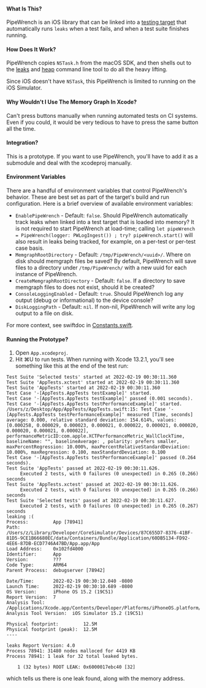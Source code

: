 #### What Is This?
PipeWrench is an iOS library that can be linked into a [testing target](https://developer.apple.com/library/archive/documentation/DeveloperTools/Conceptual/testing_with_xcode/chapters/01-introduction.html#//apple_ref/doc/uid/TP40014132) that automatically runs `leaks` when a test fails, and when a test suite finishes running.

#### How Does It Work?
PipeWrench copies `NSTask.h` from the macOS SDK, and then shells out to the [leaks](x-man-page://leaks) and [heap](x-man-page://heap) command line tool to do all the heavy lifting.

Since iOS doesn't have `NSTask`, this PipeWrench is limited to running on the iOS Simulator.

#### Why Wouldn't I Use The Memory Graph In Xcode?
Can't press buttons manually when running automated tests on CI systems. Even if you could, it would be very tedious to have to press the same button all the time.

#### Integration?
This is a prototype. If you want to use PipeWrench, you'll have to add it as a submodule and deal with the xcodeproj manually.

#### Environment Variables
There are a handful of environment variables that control PipeWrench's behavior. These are best set as part of the target's build and run configuration. Here is a brief overview of available environment variables:

- `EnablePipeWrench` - Default: `false`. Should PipeWrench automatically track leaks when linked into a test target that is loaded into memory? It is not required to start PipeWrench at load-time; calling `let pipeWrench = PipeWrench(logger: PWLogIngest()) ; try? pipeWrench.start()` will also result in leaks being tracked, for example, on a per-test or per-test case basis.
- `MemgraphRootDirectory` - Default: `/tmp/PipeWrench/<uuid>/`. Where on disk should memgraph files be saved? By default, PipeWrench will save files to a directory under `/tmp/PipeWrench/` with a new uuid for each instance of PipeWrench.
- `CreateMemgraphRootDirectory` - Default: `false`. If a directory to save memgraph files to does not exist, should it be created?
- `ConsoleLoggingEnabled` - Default: `true`. Should PipeWrench log any output (debug or informational) to the device console?
- `DiskLoggingPath` - Default: `nil`. If non-nil, PipeWrench will write any log output to a file on disk.

For more context, see swiftdoc in [Constants.swift](https://github.com/zadr/PipeWrench/blob/main/PipeWrench/PipeWrench/Constants.swift).

#### Running the Prototype?
1. Open `App.xcodeproj`.
2. Hit ⌘U to run tests. When running with Xcode 13.2.1, you'll see something like this at the end of the test run:

```
Test Suite 'Selected tests' started at 2022-02-19 00:30:11.360
Test Suite 'AppTests.xctest' started at 2022-02-19 00:30:11.360
Test Suite 'AppTests' started at 2022-02-19 00:30:11.360
Test Case '-[AppTests.AppTests testExample]' started.
Test Case '-[AppTests.AppTests testExample]' passed (0.001 seconds).
Test Case '-[AppTests.AppTests testPerformanceExample]' started.
/Users/z/Desktop/App/AppTests/AppTests.swift:15: Test Case '-[AppTests.AppTests testPerformanceExample]' measured [Time, seconds] average: 0.000, relative standard deviation: 154.614%, values: [0.000258, 0.000029, 0.000023, 0.000021, 0.000022, 0.000021, 0.000020, 0.000020, 0.000021, 0.000022], performanceMetricID:com.apple.XCTPerformanceMetric_WallClockTime, baselineName: "", baselineAverage: , polarity: prefers smaller, maxPercentRegression: 10.000%, maxPercentRelativeStandardDeviation: 10.000%, maxRegression: 0.100, maxStandardDeviation: 0.100
Test Case '-[AppTests.AppTests testPerformanceExample]' passed (0.264 seconds).
Test Suite 'AppTests' passed at 2022-02-19 00:30:11.626.
	 Executed 2 tests, with 0 failures (0 unexpected) in 0.265 (0.266) seconds
Test Suite 'AppTests.xctest' passed at 2022-02-19 00:30:11.626.
	 Executed 2 tests, with 0 failures (0 unexpected) in 0.265 (0.266) seconds
Test Suite 'Selected tests' passed at 2022-02-19 00:30:11.627.
	 Executed 2 tests, with 0 failures (0 unexpected) in 0.265 (0.267) seconds
leaking :(
Process:         App [78941]
Path:            /Users/z/Library/Developer/CoreSimulator/Devices/87C655D7-8376-41BF-81D5-9CE1B66680EC/data/Containers/Bundle/Application/60DB5134-FD92-4EE6-87DB-ECD7746A47BD/App.app/App
Load Address:    0x102fd4000
Identifier:      App
Version:         ???
Code Type:       ARM64
Parent Process:  debugserver [78942]

Date/Time:       2022-02-19 00:30:12.040 -0800
Launch Time:     2022-02-19 00:30:10.689 -0800
OS Version:      iPhone OS 15.2 (19C51)
Report Version:  7
Analysis Tool:   /Applications/Xcode.app/Contents/Developer/Platforms/iPhoneOS.platform/Library/Developer/CoreSimulator/Profiles/Runtimes/iOS.simruntime/Contents/Resources/RuntimeRoot/usr/bin/leaks
Analysis Tool Version:  iOS Simulator 15.2 (19C51)

Physical footprint:         12.5M
Physical footprint (peak):  12.5M
----

leaks Report Version: 4.0
Process 78941: 31480 nodes malloced for 4419 KB
Process 78941: 1 leak for 32 total leaked bytes.

    1 (32 bytes) ROOT LEAK: 0x6000017ebc40 [32]
````

which tells us there is one leak found, along with the memory address.